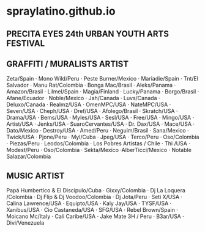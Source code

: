 # spraylatino.github.io

## PRECITA EYES 24th URBAN YOUTH ARTS FESTIVAL


## GRAFFITI / MURALISTS ARTIST

Zeta/Spain · Mono Wild/Peru · Peste Burner/Mexico · Mariadie/Spain · Tnt/El Salvador · Manu Rat/Colombia · Bonga Mac/Brasil · Aleks/Panama · Amazon/Brasil · Lilmel/Spain · Magia/Finland · Lucky/Panama · Borgo/Brasil · Afane/Ecuador · Noble/Mexico · Jah/Canada · Luvs/Canada · Deluxo/Canada · Realmz/USA · OmenMPC/USA · NateMPC/USA · Seven/USA · Cheph/USA · Dref/USA · Afolego/Brasil · Skratch/USA · Drama/USA · Bems/USA · Myles/USA · Sesl/USA · Free/USA · Mingo/USA · Artist/USA · Jenks/USA · SuaroCervantes/USA · Dr. Dax/USA · Mace/USA · Dato/Mexico · Destroy/USA · Amed/Peru · Neguim/Brasil · Sana/Mexico · Twick/USA · Pjone/Peru · Myl/Cuba · Jpeg/USA · Terco/Peru · Oso/Colombia · Piezas/Peru · Leodos/Colombia · Los Pobres Artistas / Chile · Thi /USA · Modest/Peru · Oso/Colombia · Sekta/Mexico ·AlberTicci/Mexico · Notable Salazar/Colombia 

## MUSIC ARTIST

Papá Humbertico & El Discipulo/Cuba · Gixxy/Colombia · Dj La Loquera /Colombia · Dj Flip & Dj Voodoo/Colombia · Dj Jota/Peru · Seti X/USA · Calina Lawrence/USA · Equipto/USA · Kaly Jay/USA · TYSF/USA · Xanibus/USA · Cio Castaneda/USA · SFG/USA · Rebel Brown/Spain · Moicano Mc/Italy · Cali Caribe/USA · Jake Mate 3H / Peru · B3ar/USA · Divi/Venezuela

